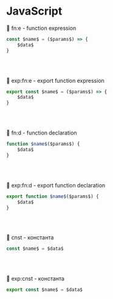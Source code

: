 # JavaScript

🔹 fn:e - function expression
```typescript
const $name$ = ($params$) => {
    $data$
}
```

<br><br>

🔹 exp:fn:e - export function expression
```typescript
export const $name$ = ($params$) => {
    $data$
}
```

<br><br>

🔹 fn:d - function declaration
```typescript
function $name$($params$) {
    $data$
}
```

<br><br>

🔹 exp:fn:d - export function declaration
```typescript
export function $name$($params$) {
    $data$
}
```

<br><br>

🔹 cnst - константа
```typescript
const $name$ = $data$
```

<br><br>

🔹 exp:cnst - константа
```typescript
export const $name$ = $data$
```